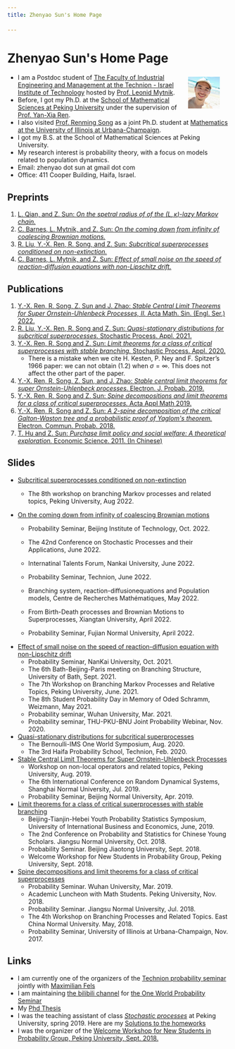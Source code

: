```yaml
---
title: Zhenyao Sun's Home Page

---
```


# Zhenyao Sun's Home Page

- <img src="Files/selfie2020.jpg" alt="selfie" style="float:right;zoom:7%;margin:100px 300px;"/>I am a Postdoc student of [The Faculty of Industrial Engineering and Management at the Technion - Israel Institute of Technology](https://web.iem.technion.ac.il/en/programs/undergraduate/industrial-engineering-and-management/about.html) hosted by [Prof. Leonid Mytnik](https://web.iem.technion.ac.il/site/academicstaff/leonid-mytnik/). 
- Before, I got my Ph.D. at the [School of Mathematical Sciences at Peking University](https://www.math.pku.edu.cn/puremath_en/) under the supervision of [Prof. Yan-Xia Ren](http://www.math.pku.edu.cn/teachers/renyx/indexE.htm). 
- I also visited [Prof. Renming Song](https://faculty.math.illinois.edu/~rsong/) as a joint Ph.D. student at [Mathematics at the University of Illinois at Urbana-Champaign](https://math.illinois.edu/). 
- I got my B.S. at the School of Mathematical Sciences at Peking University. 
- My research interest is probability theory, with a focus on models related to population dynamics. 
- Email: zhenyao dot sun at gmail dot com
- Office: 411 Cooper Building, Haifa, Israel. 

## Preprints
1. [L. Qian, and Z. Sun: *On the spetral radius of of the $(L,\kappa)$-lazy Markov chain.*](Files/Papers/paper10.pdf)
2. [C. Barnes, L. Mytnik, and Z. Sun: *On the coming down from infinity of coalescing Brownian motions.*](Files/Papers/paper9.pdf)
3. [R. Liu, Y.-X. Ren, R. Song, and Z. Sun: *Subcritical superprocesses conditioned on non-extinction.*](Files/Papers/paper7.pdf)
4. [C. Barnes, L. Mytnik, and Z. Sun: *Effect of small noise on the speed of reaction-diffusion equations with non-Lipschitz drift.*](Files/Papers/paper8.pdf)

## Publications
1. [Y.-X. Ren, R. Song, Z. Sun and J. Zhao: *Stable Central Limit Theorems for Super Ornstein-Uhlenbeck Processes, II.* Acta Math. Sin. (Engl. Ser.) 2022.](Files/Papers/paper5.pdf) 
1. [R. Liu, Y.-X. Ren, R. Song and Z. Sun: *Quasi-stationary distributions for subcritical superprocesses.* Stochastic Process. Appl. 2021.](Files/Papers/paper4.pdf) 
1. [Y.-X. Ren, R. Song and Z. Sun: *Limit theorems for a class of critical superprocesses with stable branching.* Stochastic Process. Appl. 2020.](Files/Papers/paper3.pdf) 
   - There is a mistake when we cite H. Kesten, P. Ney and F. Spitzer’s 1966 paper: we can not obtain (1.2) when $\sigma = \infty$. This does not affect the other part of the paper. 
1. [Y.-X. Ren, R. Song, Z. Sun, and J. Zhao: *Stable central limit theorems for super Ornstein-Uhlenbeck processes*. Electron. J. Probab. 2019.](Files/Papers/paper6.pdf) 
1. [Y.-X. Ren, R. Song and Z. Sun: *Spine decompositions and limit theorems for a class of critical superprocesses.* Acta Appl Math 2019.](Files/Papers/paper2.pdf) 
1. [Y.-X. Ren, R. Song and Z. Sun: *A 2-spine decomposition of the critical Galton-Waston tree and a probabilistic proof of Yaglom's theorem.* Electron. Commun. Probab. 2018.](Files/Papers/paper1.pdf)
1. [T. Hu and Z. Sun: *Purchase limit policy and social welfare: A theoretical exploration.*  Economic Science. 2011. (In Chinese)](Files/Papers/paper0.pdf)

## Slides

* [Subcritical superprocesses conditioned on non-extinction](Files/Qprocess.pdf)
  * The 8th workshop on branching Markov processes and related topics, Peking University, Aug 2022.

* [On the coming down from infinity of coalescing Brownian motions](Files/ComingDown.pdf)
  * Probability Seminar, Beijing Institute of Technology, Oct. 2022.
  * The 42nd Conference on Stochastic Processes and their Applications, June 2022. 
  * Internatinal Talents Forum, Nankai University, June 2022.
  * Probability Seminar, Technion, June 2022. 
  
  * Branching system, reaction-diffusionequations and Population models, Centre de Recherches Mathématiques, May 2022.
  * From Birth-Death processes and Brownian Motions to Superprocesses, Xiangtan University, April 2022.
  * Probability Seminar, Fujian Normal University, April 2022.
  

- [Effect of small noise on the speed of  reaction-diffusion equation with non-Lipschitz drift](Files/WaveSpeed.pdf)
  - Probability Seminar, NanKai University, Oct. 2021.
  - The 6th Bath-Beijing-Paris meeting on Branching Structure, University of Bath, Sept. 2021.
  - The 7th Workshop on Branching Markov Processes and Relative Topics, Peking University, June. 2021.
  - The 8th Student Probability Day in Memory of Oded Schramm, Weizmann, May 2021.
  - Probability seminar, Wuhan University, Mar. 2021.
  - Probability seminar, THU-PKU-BNU Joint Probability Webinar, Nov. 2020.
- [Quasi-stationary distributions for subcritical superprocesses](subyaglom/files/subyaglom_talk.pdf)
  - The Bernoulli-IMS One World Symposium, Aug. 2020. 
  - The 3rd Haifa Probability School, Technion, Feb. 2020.
- [Stable Central Limit Theorems for Super Ornstein-Uhlenbeck Processes](Files/Zhenyao2020Oct.pdf)
  - Workshop on non-local operators and related topics, Peking University, Aug. 2019.
  - The 6th International Conference on Random Dynamical Systems, Shanghai Normal University, Jul. 2019.
  - Probability Seminar, Beijing Normal University, Apr. 2019.
- [Limit theorems for a class of critical superprocesses with stable branching](Files/2018JSNU.pdf) 
  - Beijing-Tianjin-Hebei Youth Probability Statistics Symposium, University of International Business and Economics, June, 2019.
  - The 2nd Conference on Probability and Statistics for Chinese Young Scholars. Jiangsu Normal University, Oct. 2018.
  - Probability Seminar. Beijing Jiaotong University, Sept. 2018.
  - Welcome Workshop for New Students in Probability Group, Peking University, Sept. 2018.
- [Spine decompositions and limit theorems for a class of critical superprocesses](Files/RenSongSun2018Spine.pdf)
  - Probability Seminar. Wuhan University, Mar. 2019.
  - Academic Luncheon with Math Students. Peking University, Nov. 2018.
  - Probability Seminar. Jiangsu Normal University, Jul. 2018.
  - The 4th Workshop on Branching Processes and Related Topics. East China Normal University. May, 2018.
  - Probability Seminar, University of Illinois at Urbana-Champaign, Nov. 2017.

## Links
- I am currently one of the organizers of the [Technion probability seminar](https://probability.technion.ac.il/seminar/) jointly with [Maximilian Fels](https://sites.google.com/view/maximilianfels/home)
- I am maintaining [the bilibili channel](https://space.bilibili.com/151014650) for [the One World Probability Seminar](https://www.owprobability.org)
- My [Phd Thesis](https://zhenyao-sun.github.io/MyPkuPhdThesis/doc/example/thesis.pdf)
- I was the teaching assistant of class [*Stochastic processes*](http://www.math.pku.edu.cn/teachers/dayue/Homepage/instruction.htm) at Peking University, spring 2019. Here are my [Solutions to the homeworks](Files/HW.html)
- I was the organizer of the [Welcome Workshop for New Students in Probability Group, Peking University, Sept. 2018.](Files/Prob_Welcome_Seminar.html)
<!-- Go to www.addthis.com/dashboard to customize your tools --> <script type="text/javascript" src="//s7.addthis.com/js/300/addthis_widget.js#pubid=ra-59f27a8ff1558d6f"></script> 